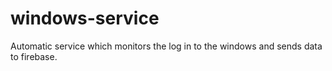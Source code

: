 # windows-service
Automatic service which monitors the log in to the windows and sends data to firebase.
